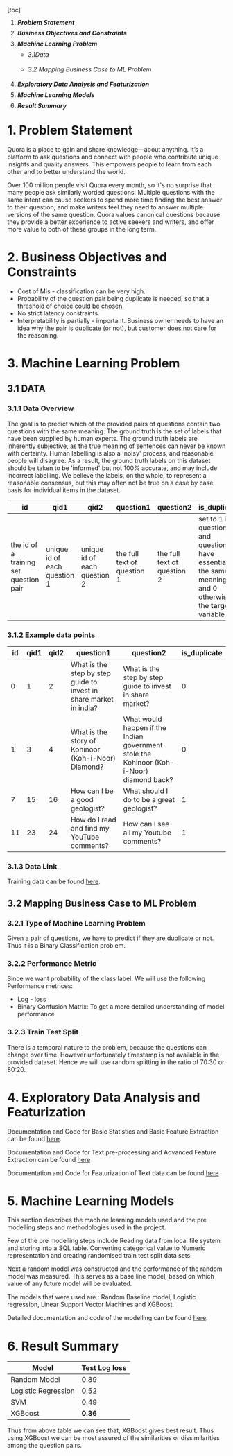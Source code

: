 [toc]

<ol style="line-height: 10%; margin-bottom: 0.8em;">
    <li>
        <h5><a href="# 1. Problem Statement", style="text-decoration: none;">Problem Statement</a></h5>
    </li>
    <li>
        <h5><a href="# 2. Business Objectives and Constraints", style="text-decoration: none;">Business Objectives and Constraints</a></h5>
    </li>
    <li>
        <h5><a href="# 3. Machine Learning Problem", style="text-decoration: none;">Machine Learning Problem</a></h5>
        <ul>
            <li>
       		 	<h6><a href="# 3.1 DATA", style="text-decoration: none;">3.1Data</a></h6>
			</li>
            <li>
       		 	<h6><a href="# 3.2 Mapping Business Case to ML Problem", style="text-decoration: none;">3.2 Mapping Business Case to ML Problem</a></h6>
			</li>
		</ul>
	</li>
    <li>
        <h5><a href="# 4. Exploratory Data Analysis and Featurization", style="text-decoration: none;">Exploratory Data Analysis and Featurization</a></h5>
    </li>
    <li>
        <h5><a href="# 5. Machine Learning Models", style="text-decoration: none;">Machine Learning Models</a></h5>
    </li>
    <li>
        <h5><a href="# 6. Result Summary", style="text-decoration: none;">Result Summary</a></h5>
    </li>
</ol>






# 1. Problem Statement

Quora is a place to gain and share knowledge—about anything. It’s a platform to ask questions and connect with people who contribute unique insights and quality answers. This empowers people to learn 
from each other and to better understand the world.

Over 100 million people visit Quora every month, so it's no surprise that many people ask similarly worded questions. Multiple questions with the same intent can cause seekers to spend more time finding 
the best answer to their question, and make writers feel they need to answer multiple versions of the same question. Quora values canonical questions because they provide a better experience to active 
seekers and writers, and offer more value to both of these groups in the long term.



# 2. Business Objectives and Constraints

- Cost of Mis - classification can be very high.
- Probability of the question pair being duplicate is needed, so that a threshold of choice could be chosen.
- No strict latency constraints.
- Interpretability is partially - important. Business owner needs to have an idea why the pair is duplicate (or not), but customer does not care for the reasoning.



# 3. Machine Learning Problem



## 3.1 DATA

### 3.1.1 Data Overview
The goal is to predict which of the provided pairs of questions contain two questions with the same meaning. The ground truth is the set of labels that have been supplied by human experts. The ground truth labels are inherently subjective, as the true meaning of sentences can never be known with certainty. Human labelling is also a 'noisy' process, and reasonable people will disagree. As a result, the ground truth labels on this dataset should be taken to be 'informed' but not 100% accurate, and may include incorrect labelling. We believe the labels, on the whole, to represent a reasonable consensus, but this may often not be true on a case by case basis for individual items in the dataset.

id | qid1 | qid2 | question1 | question2 | is_duplicate
---|------|------|-----------|-----------|-------------
the id of a training set question pair | unique id of each question 1 | unique id of each question 2 | the full text of question 1 | the full text of question 2 |set to 1 if question1 and question2 have essentially the same meaning, and 0 otherwise. the **target** variable

### 3.1.2 Example data points
id | qid1 | qid2 | question1 | question2 | is_duplicate
---|------|------|-----------|-----------|-------------
0 | 1 | 2 | What is the step by step guide to invest in share market in india? | What is the step by step guide to invest in share market?| 0
1|3|4|What is the story of Kohinoor (Koh-i-Noor) Diamond?|What would happen if the Indian government stole the Kohinoor (Koh-i-Noor) diamond back?|0
7|15|16|How can I be a good geologist?|What should I do to be a great geologist?|1
11|23|24|How do I read and find my YouTube comments?|How can I see all my Youtube comments?|1

### 3.1.3 Data Link
Training data can be found [here](data/train.csv).



## 3.2 Mapping Business Case to ML Problem

### 3.2.1 Type of Machine Learning Problem
Given a pair of questions, we have to predict if they are duplicate or not. Thus it is a Binary Classification problem.

### 3.2.2 Performance Metric
Since we want probability of the class label. We will use the following Performance metrices:
- Log - loss
- Binary Confusion Matrix: To get a more detailed understanding of model performance

### 3.2.3 Train Test Split
There is a temporal nature to the problem, because the questions can change over time. However unfortunately timestamp is not available in the provided dataset. Hence we will use random splitting in the ratio of 70:30 or 80:20.



# 4. Exploratory Data Analysis and Featurization

Documentation and Code for Basic Statistics and Basic Feature Extraction can be found [here](notebooks/1_Quora.ipynb).

Documentation and Code for Text pre-processing and Advanced Feature Extraction can be found [here](notebooks/2_Quora_Preprocessing.ipynb)

Documentation and Code for Featurization of Text data can be found [here](notebooks/3_Q_Mean_W2V.ipynb) 



# 5. Machine Learning Models

This section describes the machine learning models used and the pre modelling steps and methodologies used in the project. 

Few of the pre modelling steps include Reading data from local file system and storing into a SQL table.  Converting categorical value to Numeric representation and creating  randomised train test split data sets.

Next a random model was constructed and the performance of the random model was measured. This serves as a base line model, based on which value of any future model will be evaluated.

The models that were used are : Random Baseline model, Logistic regression, Linear Support Vector Machines and XGBoost.

Detailed documentation and code of the modelling can be found [here](notebooks/4_Machine_Learning_Models.ipynb).



# 6. Result Summary



Model | Test Log loss
----------|-------------------
Random Model |0.89
Logistic Regression |0.52
SVM |0.49
XGBoost |**0.36**



Thus from above table we can see that, XGBoost gives best result. Thus using XGBoost we can be most assured of the similarities or dissimilarities among the question pairs.
